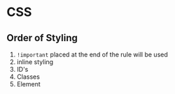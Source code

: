 # CSS

## Order of Styling
1. `!important` placed at the end of the rule will be used
2. inline styling
3. ID's
4. Classes
5. Element